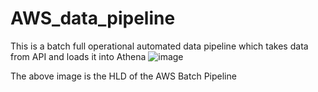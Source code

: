 # AWS_data_pipeline
This is a batch full operational automated data pipeline which takes data from API and loads it into Athena
![image](https://github.com/user-attachments/assets/6d713b48-77b3-40f4-8513-501d4ac961c0)



The above image is the HLD of the AWS Batch Pipeline 
